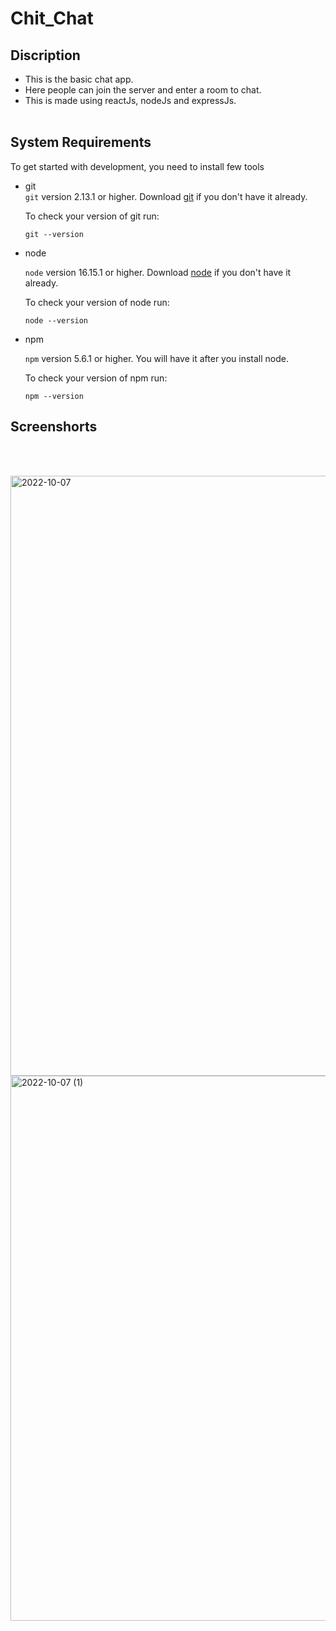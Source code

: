# Chit_Chat
## Discription
- This is the basic chat app. 
- Here people can join the server and enter a room to chat. 
- This is made using reactJs, nodeJs and expressJs.
<br><br>
## System Requirements
To get started with development, you need to install few tools
- git<br>
  `git` version 2.13.1 or higher. Download [git](https://git-scm.com/downloads) if you don't have it already.
  
  To check your version of git run:
  
  ```shell
  git --version
  ```
  
- node
  
  `node` version 16.15.1 or higher. Download [node](https://nodejs.org/en/download/) if you don't have it already.
  
    To check your version of node run:
  
  ```shell
  node --version
  ```
  
- npm
  
   `npm` version 5.6.1 or higher. You will have it after you install node.
   
     To check your version of npm run:
  
  ```shell
  npm --version
  ```

## Screenshorts
<br><br>


<img width="960" alt="2022-10-07" src="https://user-images.githubusercontent.com/96379277/194505140-ddad4abc-67ec-4886-bf34-5f99d90d25ff.png">

<img width="872" alt="2022-10-07 (1)" src="https://user-images.githubusercontent.com/96379277/194504953-f1d6144c-4f31-40b1-9ddd-c364c9a432de.png">
